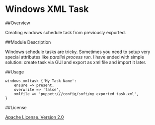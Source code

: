 # Windows XML Task


##Overview

Creating windows schedule task from previously exported.

##Module Description

Windows schedule tasks are tricky. Sometimes you need to setup very special attributes like *parallel process run*. I have ended with simple solution: create task via GUI and export as xml file and import it later.

##Usage


	windows_xmltask {'My Task Name':
    	ensure => present,
    	overwrite => 'false',
    	xmlfile => 'puppet:///config/soft/my_exported_task.xml',
  	}


##License

[Apache License, Version 2.0](http://www.apache.org/licenses/LICENSE-2.0.html)


